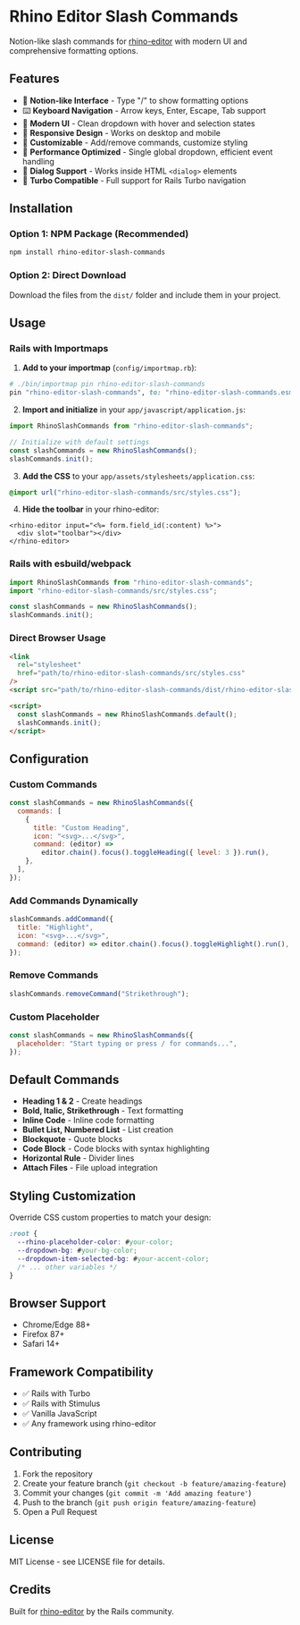 # Rhino Editor Slash Commands

Notion-like slash commands for [rhino-editor](https://github.com/KonnorRogers/rhino-editor) with modern UI and comprehensive formatting options.

## Features

- 🎯 **Notion-like Interface** - Type "/" to show formatting options
- ⌨️ **Keyboard Navigation** - Arrow keys, Enter, Escape, Tab support
- 🎨 **Modern UI** - Clean dropdown with hover and selection states
- 📱 **Responsive Design** - Works on desktop and mobile
- 🔧 **Customizable** - Add/remove commands, customize styling
- 🚀 **Performance Optimized** - Single global dropdown, efficient event handling
- 🎪 **Dialog Support** - Works inside HTML `<dialog>` elements
- 🔄 **Turbo Compatible** - Full support for Rails Turbo navigation

## Installation

### Option 1: NPM Package (Recommended)

```bash
npm install rhino-editor-slash-commands
```

### Option 2: Direct Download

Download the files from the `dist/` folder and include them in your project.

## Usage

### Rails with Importmaps

1. **Add to your importmap** (`config/importmap.rb`):

```ruby
# ./bin/importmap pin rhino-editor-slash-commands
pin "rhino-editor-slash-commands", to: "rhino-editor-slash-commands.esm.js"
```

2. **Import and initialize** in your `app/javascript/application.js`:

```javascript
import RhinoSlashCommands from "rhino-editor-slash-commands";

// Initialize with default settings
const slashCommands = new RhinoSlashCommands();
slashCommands.init();
```

3. **Add the CSS** to your `app/assets/stylesheets/application.css`:

```css
@import url("rhino-editor-slash-commands/src/styles.css");
```

4. **Hide the toolbar** in your rhino-editor:

```erb
<rhino-editor input="<%= form.field_id(:content) %>">
  <div slot="toolbar"></div>
</rhino-editor>
```

### Rails with esbuild/webpack

```javascript
import RhinoSlashCommands from "rhino-editor-slash-commands";
import "rhino-editor-slash-commands/src/styles.css";

const slashCommands = new RhinoSlashCommands();
slashCommands.init();
```

### Direct Browser Usage

```html
<link
  rel="stylesheet"
  href="path/to/rhino-editor-slash-commands/src/styles.css"
/>
<script src="path/to/rhino-editor-slash-commands/dist/rhino-editor-slash-commands.min.js"></script>

<script>
  const slashCommands = new RhinoSlashCommands.default();
  slashCommands.init();
</script>
```

## Configuration

### Custom Commands

```javascript
const slashCommands = new RhinoSlashCommands({
  commands: [
    {
      title: "Custom Heading",
      icon: "<svg>...</svg>",
      command: (editor) =>
        editor.chain().focus().toggleHeading({ level: 3 }).run(),
    },
  ],
});
```

### Add Commands Dynamically

```javascript
slashCommands.addCommand({
  title: "Highlight",
  icon: "<svg>...</svg>",
  command: (editor) => editor.chain().focus().toggleHighlight().run(),
});
```

### Remove Commands

```javascript
slashCommands.removeCommand("Strikethrough");
```

### Custom Placeholder

```javascript
const slashCommands = new RhinoSlashCommands({
  placeholder: "Start typing or press / for commands...",
});
```

## Default Commands

- **Heading 1 & 2** - Create headings
- **Bold, Italic, Strikethrough** - Text formatting
- **Inline Code** - Inline code formatting
- **Bullet List, Numbered List** - List creation
- **Blockquote** - Quote blocks
- **Code Block** - Code blocks with syntax highlighting
- **Horizontal Rule** - Divider lines
- **Attach Files** - File upload integration

## Styling Customization

Override CSS custom properties to match your design:

```css
:root {
  --rhino-placeholder-color: #your-color;
  --dropdown-bg: #your-bg-color;
  --dropdown-item-selected-bg: #your-accent-color;
  /* ... other variables */
}
```

## Browser Support

- Chrome/Edge 88+
- Firefox 87+
- Safari 14+

## Framework Compatibility

- ✅ Rails with Turbo
- ✅ Rails with Stimulus
- ✅ Vanilla JavaScript
- ✅ Any framework using rhino-editor

## Contributing

1. Fork the repository
2. Create your feature branch (`git checkout -b feature/amazing-feature`)
3. Commit your changes (`git commit -m 'Add amazing feature'`)
4. Push to the branch (`git push origin feature/amazing-feature`)
5. Open a Pull Request

## License

MIT License - see LICENSE file for details.

## Credits

Built for [rhino-editor](https://github.com/KonnorRogers/rhino-editor) by the Rails community.
